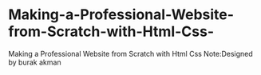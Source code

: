 # Making-a-Professional-Website-from-Scratch-with-Html-Css-
Making a Professional Website from Scratch with Html Css  Note:Designed by burak akman
